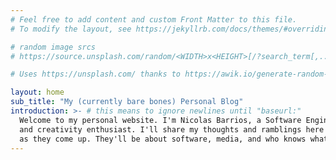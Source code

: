 ```yaml
---
# Feel free to add content and custom Front Matter to this file.
# To modify the layout, see https://jekyllrb.com/docs/themes/#overriding-theme-defaults

# random image srcs
# https://source.unsplash.com/random/<WIDTH>x<HEIGHT>[/?search_term[,...]]

# Uses https://unsplash.com/ thanks to https://awik.io/generate-random-images-unsplash-without-using-api/

layout: home
sub_title: "My (currently bare bones) Personal Blog"
introduction: >- # this means to ignore newlines until "baseurl:"
  Welcome to my personal website. I'm Nicolas Barrios, a Software Engineer
  and creativity enthusiast. I'll share my thoughts and ramblings here
  as they come up. They'll be about software, media, and who knows what else!
---
```


